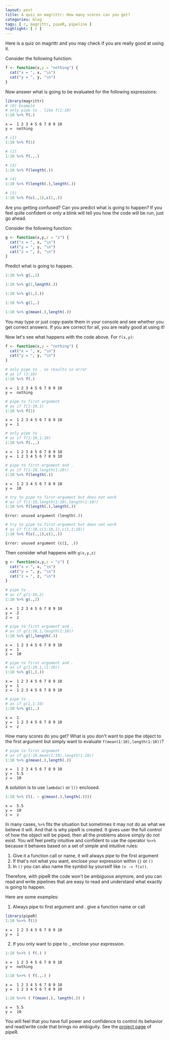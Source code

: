 ```yaml
---
layout: post
title: A quiz on magrittr: How many scores can you get?
categories: blog
tags: [ r, magrittr, pipeR, pipeline ]
highlight: [ r ]
---
```




Here is a quiz on magrittr and you may check if you are really good at using it.

Consider the following function:


```r
f <- function(x,y = "nothing") {
  cat("x = ", x, "\n")
  cat("y = ", y, "\n")
}
```

Now answer what is going to be evaluated for the following expressions:


```r
library(magrittr)
# (0) Example
# only pipe to . like f(1:10)
1:10 %>% f(.) 
```

```
x =  1 2 3 4 5 6 7 8 9 10 
y =  nothing 
```

```r
# (1)
1:10 %>% f(1)
```

```r
# (2)
1:10 %>% f(.,.)
```

```r
# (3)
1:10 %>% f(length(.)) 
```

```r
# (4)
1:10 %>% f(length(.),length(.)) 
```

```r
# (5)
1:10 %>% f(c(.,1),c(1,.))
```

Are you getting confused? Can you predict what is going to happen? If you feel quite confident or only a blink will tell you how the code will be run, just go ahead.

Consider the following function:


```r
g <- function(x,y,z = "z") {
  cat("x = ", x, "\n")
  cat("y = ", y, "\n")
  cat("z = ", z, "\n")
}
```

Predict what is going to happen.

```r
1:10 %>% g(.,2)
```

```r
1:10 %>% g(1,length(.))
```

```r
1:10 %>% g(1,(.))
```

```r
1:10 %>% g(1,.)
```

```r
1:10 %>% g(mean(.),length(.))
```

You may type or just copy-paste them in your console and see whether you get correct answers. If you are correct for all, you are really good at using it!

Now let's see what happens with the code above. For `f(x,y)`:


```r
f <- function(x,y = "nothing") {
  cat("x = ", x, "\n")
  cat("y = ", y, "\n")
}
```


```r
# only pipe to . so results in error
# as if (1:10)
1:10 %>% f(.) 
```

```
x =  1 2 3 4 5 6 7 8 9 10 
y =  nothing 
```


```r
# pipe to first argument
# as if f(1:10,1)
1:10 %>% f(1) 
```

```
x =  1 2 3 4 5 6 7 8 9 10 
y =  1 
```


```r
# only pipe to .
# as if f(1:10,1:10)
1:10 %>% f(.,.) 
```

```
x =  1 2 3 4 5 6 7 8 9 10 
y =  1 2 3 4 5 6 7 8 9 10 
```


```r
# pipe to first argument and .
# as if f(1:10,length(1:10))
1:10 %>% f(length(.)) 
```

```
x =  1 2 3 4 5 6 7 8 9 10 
y =  10 
```


```r
# try to pipe to first-argument but does not work
# as if f(1:10,length(1:10),length(1:10))
1:10 %>% f(length(.),length(.)) 
```

```
Error: unused argument (length(.))
```


```r
# try to pipe to first-argument but does not work
# as if f(1:10,c(1:10,1),c(1,1:10))
1:10 %>% f(c(.,1),c(1,.))
```

```
Error: unused argument (c(1, .))
```

Then consider what happens with `g(x,y,z)`


```r
g <- function(x,y,z = "z") {
  cat("x = ", x, "\n")
  cat("y = ", y, "\n")
  cat("z = ", z, "\n")
}
```


```r
# pipe to .
# as if g(1:10,2)
1:10 %>% g(.,2)
```

```
x =  1 2 3 4 5 6 7 8 9 10 
y =  2 
z =  z 
```


```r
# pipe to first argument and .
# as if g(1:10,1,length(1:10))
1:10 %>% g(1,length(.))
```

```
x =  1 2 3 4 5 6 7 8 9 10 
y =  1 
z =  10 
```


```r
# pipe to first argument and .
# as if g(1:10,1,(1:10))
1:10 %>% g(1,(.))
```

```
x =  1 2 3 4 5 6 7 8 9 10 
y =  1 
z =  1 2 3 4 5 6 7 8 9 10 
```


```r
# pipe to .
# as if g(1,1:10)
1:10 %>% g(1,.)
```

```
x =  1 
y =  1 2 3 4 5 6 7 8 9 10 
z =  z 
```

How many scores do you get? What is you don't want to pipe the object to the first argument but simply want to evaluate `f(mean(1:10),length(1:10))`?


```r
# pipe to first argument
# as if g(1:10,mean(1:10),length(1:10))
1:10 %>% g(mean(.),length(.))
```

```
x =  1 2 3 4 5 6 7 8 9 10 
y =  5.5 
z =  10 
```

A solution is to use `lambda()` or `l()` enclosed.


```r
1:10 %>% (l(. ~ g(mean(.),length(.))))
```

```
x =  5.5 
y =  10 
z =  z 
```

In many cases, `%>%` fits the situation but sometimes it may not do as what we believe it will. And that is why pipeR is created. It gives user the full control of how the object will be piped, then all the problems above simply do not exist. You will feel pretty intuitive and confident to use the operator `%>>%` because it behaves based on a set of simple and intuitive rules:

1. Give it a function call or name, it will always pipe to the first argument
2. If that's not what you want, enclose your expression within `{}` or `()`
3. In `()` you can also name the symbol by yourself like `(x -> f(x))`.

Therefore, with pipeR the code won't be ambiguous anymore, and you can read and write pipelines that are easy to read and understand what exactly is going to happen.

Here are some examples:

1. Always pipe to first argument and . give a function name or call

```r
library(pipeR)
1:10 %>>% f(1)
```

```
x =  1 2 3 4 5 6 7 8 9 10 
y =  1 
```

2. If you only want to pipe to ., enclose your expression.


```r
1:10 %>>% ( f(.) )
```

```
x =  1 2 3 4 5 6 7 8 9 10 
y =  nothing 
```


```r
1:10 %>>% ( f(.,.) )
```

```
x =  1 2 3 4 5 6 7 8 9 10 
y =  1 2 3 4 5 6 7 8 9 10 
```


```r
1:10 %>>% ( f(mean(.), length(.)) )
```

```
x =  5.5 
y =  10 
```

You will feel that you have full power and confidence to control its behavior and read/write code that brings no ambiguity. See the [project page](http://renkun.me/pipeR/) of pipeR.
